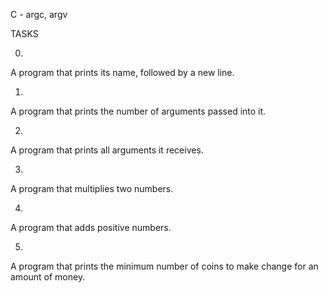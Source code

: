 C - argc, argv

TASKS

0.

A program that prints its name, followed by a new line.


1. 

A program that prints the number of arguments passed into it.



2. 

A program that prints all arguments it receives.


3.

A program that multiplies two numbers.

4.

A program that adds positive numbers.


5.

A program that prints the minimum number of coins to make change for an amount of money.
